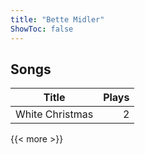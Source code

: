 ```yaml
---
title: "Bette Midler"
ShowToc: false
---
```


## Songs
Title | Plays 
----- | -----: 
White Christmas | 2

{{< more >}}